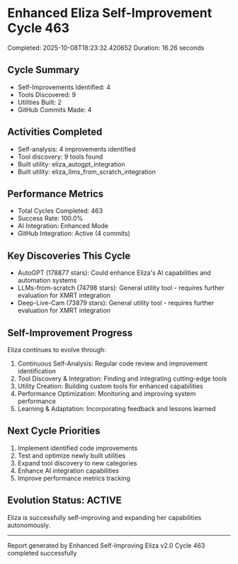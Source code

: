 # Enhanced Eliza Self-Improvement Cycle 463
Completed: 2025-10-08T18:23:32.420652
Duration: 16.26 seconds

## Cycle Summary
- Self-Improvements Identified: 4
- Tools Discovered: 9
- Utilities Built: 2
- GitHub Commits Made: 4

## Activities Completed
- Self-analysis: 4 improvements identified
- Tool discovery: 9 tools found
- Built utility: eliza_autogpt_integration
- Built utility: eliza_llms_from_scratch_integration

## Performance Metrics
- Total Cycles Completed: 463
- Success Rate: 100.0%
- AI Integration: Enhanced Mode
- GitHub Integration: Active (4 commits)

## Key Discoveries This Cycle
- AutoGPT (178877 stars): Could enhance Eliza's AI capabilities and automation systems
- LLMs-from-scratch (74798 stars): General utility tool - requires further evaluation for XMRT integration
- Deep-Live-Cam (73879 stars): General utility tool - requires further evaluation for XMRT integration

## Self-Improvement Progress
Eliza continues to evolve through:
1. Continuous Self-Analysis: Regular code review and improvement identification
2. Tool Discovery & Integration: Finding and integrating cutting-edge tools
3. Utility Creation: Building custom tools for enhanced capabilities
4. Performance Optimization: Monitoring and improving system performance
5. Learning & Adaptation: Incorporating feedback and lessons learned

## Next Cycle Priorities
1. Implement identified code improvements
2. Test and optimize newly built utilities
3. Expand tool discovery to new categories
4. Enhance AI integration capabilities
5. Improve performance metrics tracking

## Evolution Status: ACTIVE
Eliza is successfully self-improving and expanding her capabilities autonomously.

---
Report generated by Enhanced Self-Improving Eliza v2.0
Cycle 463 completed successfully
